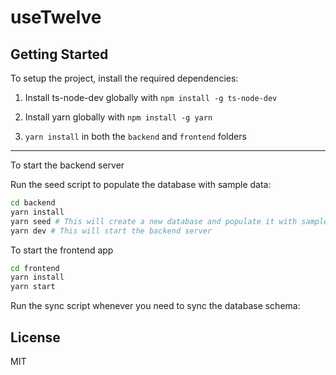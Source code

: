 # useTwelve

## Getting Started

To setup the project, install the required dependencies:

1. Install ts-node-dev globally with `npm install -g ts-node-dev`

2. Install yarn globally with `npm install -g yarn`

3. `yarn install` in both the `backend` and `frontend` folders

---

To start the backend server

Run the seed script to populate the database with sample data:

```bash
cd backend
yarn install
yarn seed # This will create a new database and populate it with sample data (OPTIONAL)
yarn dev # This will start the backend server
```

To start the frontend app

```bash
cd frontend
yarn install
yarn start
```

Run the sync script whenever you need to sync the database schema:

## License

MIT
